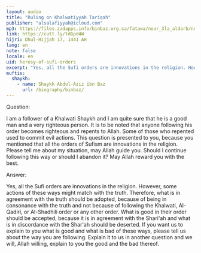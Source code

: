 ```yaml
---
layout: audio
title: "Ruling on Khalwatiyyah Tariqah"
publisher: "alsalafiyyah@icloud.com"
mp3: https://files.zadapps.info/binbaz.org.sa/fatawa/nour_3la_aldarb/nour_463/46305.mp3
link: https://cutt.ly/tdGpd4W
hijri: Dhul-Hijjah 17, 1441 AH
lang: en
note: false
locale: en
uid: heresy-of-sufi-orders
excerpt: "Yes, all the Sufi orders are innovations in the religion. However, some actions of these ways might match with the truth."
muftis:
  shaykh: 
    - name: Shaykh Abdul-Aziz ibn Baz
      url: /biography/binbaz/
---
```


Question:

I am a follower of a Khalwati Shaykh and I am quite sure that he is a good man and a very righteous person. It is to be noted that anyone following his order becomes righteous and repents to Allah. Some of those who repented used to commit evil actions. This question is presented to you, because you mentioned that all the orders of Sufism are innovations in the religion. Please tell me about my situation, may Allah guide you. Should I continue following this way or should I abandon it? May Allah reward you with the best. 

Answer:

Yes, all the Sufi orders are innovations in the religion. However, some actions of these ways might match with the truth. Therefore, what is in agreement with the truth should be adopted, because of being in consonance with the truth and not because of following the Khalwati, Al-Qadiri, or Al-Shadhili order or any other order. What is good in their order should be accepted, because it is in agreement with the Shari'ah and what is in discordance with the Shar'ah should be deserted. If you want us to explain to you what is good and what is bad of these ways, please tell us about the way you are following. Explain it to us in another question and we will, Allah willing, explain to you the good and the bad thereof.
